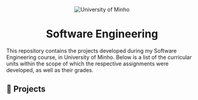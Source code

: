 <div align="center">
  <img src="https://www.eng.uminho.pt/SiteAssets/Logo.PNG" alt="University of Minho">
  <br>
</div>

<div align="center">
	<h1><strong>Software Engineering</strong></h1>
</div>

This repository contains the projects developed during my Software Engineering course, in University of Minho.
Below is a list of the curricular units within the scope of which the respective assignments were developed, as well as their grades.

## :memo: Projects
